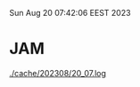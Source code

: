 Sun Aug 20 07:42:06 EEST 2023
# JAM
<a href='./cache/202308/20_07.log'>./cache/202308/20_07.log</a>
